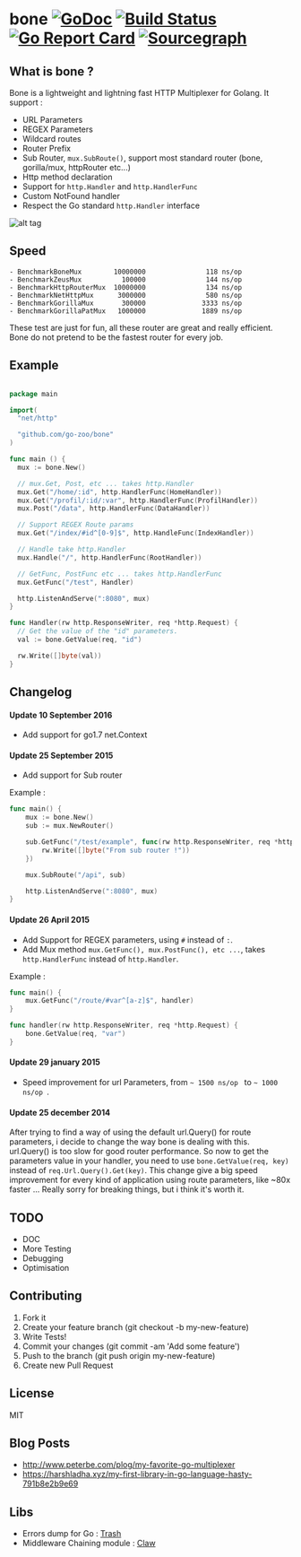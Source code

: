 bone [![GoDoc](https://godoc.org/github.com/squiidz/bone?status.png)](http://godoc.org/github.com/go-zoo/bone) [![Build Status](https://travis-ci.org/go-zoo/bone.svg)](https://travis-ci.org/go-zoo/bone) [![Go Report Card](https://goreportcard.com/badge/go-zoo/bone)](https://goreportcard.com/report/go-zoo/bone) [![Sourcegraph](https://sourcegraph.com/github.com/go-zoo/bone/-/badge.svg)](https://sourcegraph.com/github.com/go-zoo/bone?badge)
=======

## What is bone ?

Bone is a lightweight and lightning fast HTTP Multiplexer for Golang. It support :

- URL Parameters
- REGEX Parameters
- Wildcard routes
- Router Prefix
- Sub Router, `mux.SubRoute()`, support most standard router (bone, gorilla/mux, httpRouter etc...)
- Http method declaration
- Support for `http.Handler` and `http.HandlerFunc`
- Custom NotFound handler
- Respect the Go standard `http.Handler` interface

![alt tag](https://c2.staticflickr.com/2/1070/540747396_5542b42cca_z.jpg)

## Speed

```
- BenchmarkBoneMux        10000000               118 ns/op
- BenchmarkZeusMux          100000               144 ns/op
- BenchmarkHttpRouterMux  10000000               134 ns/op
- BenchmarkNetHttpMux      3000000               580 ns/op
- BenchmarkGorillaMux       300000              3333 ns/op
- BenchmarkGorillaPatMux   1000000              1889 ns/op
```

 These test are just for fun, all these router are great and really efficient.
 Bone do not pretend to be the fastest router for every job.

## Example

``` go

package main

import(
  "net/http"

  "github.com/go-zoo/bone"
)

func main () {
  mux := bone.New()

  // mux.Get, Post, etc ... takes http.Handler
  mux.Get("/home/:id", http.HandlerFunc(HomeHandler))
  mux.Get("/profil/:id/:var", http.HandlerFunc(ProfilHandler))
  mux.Post("/data", http.HandlerFunc(DataHandler))

  // Support REGEX Route params
  mux.Get("/index/#id^[0-9]$", http.HandleFunc(IndexHandler))

  // Handle take http.Handler
  mux.Handle("/", http.HandlerFunc(RootHandler))

  // GetFunc, PostFunc etc ... takes http.HandlerFunc
  mux.GetFunc("/test", Handler)

  http.ListenAndServe(":8080", mux)
}

func Handler(rw http.ResponseWriter, req *http.Request) {
  // Get the value of the "id" parameters.
  val := bone.GetValue(req, "id")

  rw.Write([]byte(val))
}

```
## Changelog

#### Update 10 September 2016

- Add support for go1.7 net.Context

#### Update 25 September 2015

- Add support for Sub router

Example :
``` go
func main() {
    mux := bone.New()
    sub := mux.NewRouter()

    sub.GetFunc("/test/example", func(rw http.ResponseWriter, req *http.Request) {
        rw.Write([]byte("From sub router !"))
    })

    mux.SubRoute("/api", sub)

    http.ListenAndServe(":8080", mux)
}

```


#### Update 26 April 2015

- Add Support for REGEX parameters, using ` # ` instead of ` : `.
- Add Mux method ` mux.GetFunc(), mux.PostFunc(), etc ... `, takes ` http.HandlerFunc ` instead of ` http.Handler `.

Example :
``` go
func main() {
    mux.GetFunc("/route/#var^[a-z]$", handler)
}

func handler(rw http.ResponseWriter, req *http.Request) {
    bone.GetValue(req, "var")
}
```

#### Update 29 january 2015

- Speed improvement for url Parameters, from ```~ 1500 ns/op ``` to ```~ 1000 ns/op ```.

#### Update 25 december 2014

After trying to find a way of using the default url.Query() for route parameters, i decide to change the way bone is dealing with this. url.Query() is too slow for good router performance.
So now to get the parameters value in your handler, you need to use
` bone.GetValue(req, key) ` instead of ` req.Url.Query().Get(key) `.
This change give a big speed improvement for every kind of application using route parameters, like ~80x faster ...
Really sorry for breaking things, but i think it's worth it.  

## TODO

- DOC
- More Testing
- Debugging
- Optimisation

## Contributing

1. Fork it
2. Create your feature branch (git checkout -b my-new-feature)
3. Write Tests!
4. Commit your changes (git commit -am 'Add some feature')
5. Push to the branch (git push origin my-new-feature)
6. Create new Pull Request

## License
MIT

## Blog Posts
- http://www.peterbe.com/plog/my-favorite-go-multiplexer
- https://harshladha.xyz/my-first-library-in-go-language-hasty-791b8e2b9e69

## Libs
- Errors dump for Go : [Trash](https://github.com/go-zoo/trash)
- Middleware Chaining module : [Claw](https://github.com/go-zoo/claw)
